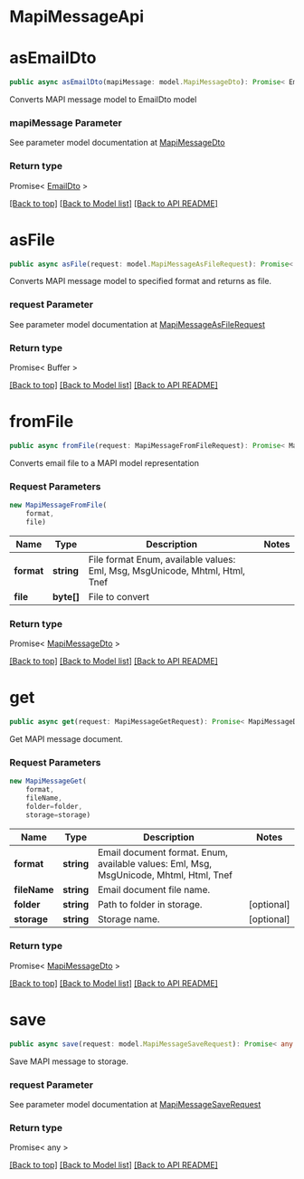 # MapiMessageApi

                    
<a name="asEmailDto"></a>
# **asEmailDto**
```typescript
public async asEmailDto(mapiMessage: model.MapiMessageDto): Promise< EmailDto >
```

Converts MAPI message model to EmailDto model             

### mapiMessage Parameter

See parameter model documentation at [MapiMessageDto](MapiMessageDto.md)

### Return type

Promise< [EmailDto](EmailDto.md) >

[[Back to top]](#) [[Back to Model list]](Models.md) [[Back to API README]](README.md)

                    
<a name="asFile"></a>
# **asFile**
```typescript
public async asFile(request: model.MapiMessageAsFileRequest): Promise< Buffer >
```

Converts MAPI message model to specified format and returns as file.             

### request Parameter

See parameter model documentation at [MapiMessageAsFileRequest](MapiMessageAsFileRequest.md)

### Return type

Promise< Buffer >

[[Back to top]](#) [[Back to Model list]](Models.md) [[Back to API README]](README.md)

                    
<a name="fromFile"></a>
# **fromFile**
```typescript
public async fromFile(request: MapiMessageFromFileRequest): Promise< MapiMessageDto >
```

Converts email file to a MAPI model representation             

### Request Parameters
```typescript
new MapiMessageFromFile(
    format,
    file)
```

Name | Type | Description | Notes
---- | ---- | ----------- | -----
 **format** | **string**| File format Enum, available values: Eml, Msg, MsgUnicode, Mhtml, Html, Tnef |
 **file** | **byte[]**| File to convert |

### Return type

Promise< [MapiMessageDto](MapiMessageDto.md) >

[[Back to top]](#) [[Back to Model list]](Models.md) [[Back to API README]](README.md)
                    
<a name="get"></a>
# **get**
```typescript
public async get(request: MapiMessageGetRequest): Promise< MapiMessageDto >
```

Get MAPI message document.             

### Request Parameters
```typescript
new MapiMessageGet(
    format,
    fileName,
    folder=folder,
    storage=storage)
```

Name | Type | Description | Notes
---- | ---- | ----------- | -----
 **format** | **string**| Email document format. Enum, available values: Eml, Msg, MsgUnicode, Mhtml, Html, Tnef |
 **fileName** | **string**| Email document file name. |
 **folder** | **string**| Path to folder in storage. | [optional]
 **storage** | **string**| Storage name. | [optional]

### Return type

Promise< [MapiMessageDto](MapiMessageDto.md) >

[[Back to top]](#) [[Back to Model list]](Models.md) [[Back to API README]](README.md)
                    
<a name="save"></a>
# **save**
```typescript
public async save(request: model.MapiMessageSaveRequest): Promise< any >
```

Save MAPI message to storage.             

### request Parameter

See parameter model documentation at [MapiMessageSaveRequest](MapiMessageSaveRequest.md)

### Return type

Promise< any >

[[Back to top]](#) [[Back to Model list]](Models.md) [[Back to API README]](README.md)

